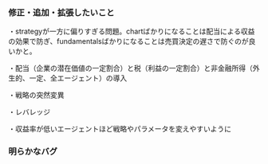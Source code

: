 ### 修正・追加・拡張したいこと
・strategyが一方に偏りすぎる問題。chartばかりになることは配当による収益の効果で防ぎ、fundamentalsばかりになることは売買決定の遅さで防ぐのが良いかと。

・配当（企業の潜在価値の一定割合）と税（利益の一定割合）と非金融所得（外生的、一定、全エージェント）の導入

・戦略の突然変異

・レバレッジ

・収益率が低いエージェントほど戦略やパラメータを変えやすいように

### 明らかなバグ
